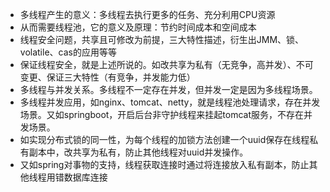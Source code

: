 - 多线程产生的意义：多线程去执行更多的任务、充分利用CPU资源
- 从而需要线程池，它的意义及原理：节约时间成本和空间成本
- 线程安全问题，共享且可修改为前提，三大特性描述，衍生出JMM、锁、volatile、cas的应用等等
- 保证线程安全，就是上述所说的。如改共享为私有（无竞争，高并发）、不可变更、保证三大特性（有竞争，并发能力低）
- 多线程与并发关系。多线程不一定存在并发，但并发一定是因为多线程场景。
- 多线程并发应用，如nginx、tomcat、netty，就是线程池处理请求，存在并发场景。又如springboot，开启后台非守护线程来挂起tomcat服务，不存在并发场景。
- 如实现分布式锁的同一性，为每个线程的加锁方法创建一个uuid保存在线程私有副本中，改共享为私有，防止其他线程对uuid并发操作。
- 又如spring对事物的支持，线程获取连接时通过将连接放入私有副本，防止其他线程用错数据库连接